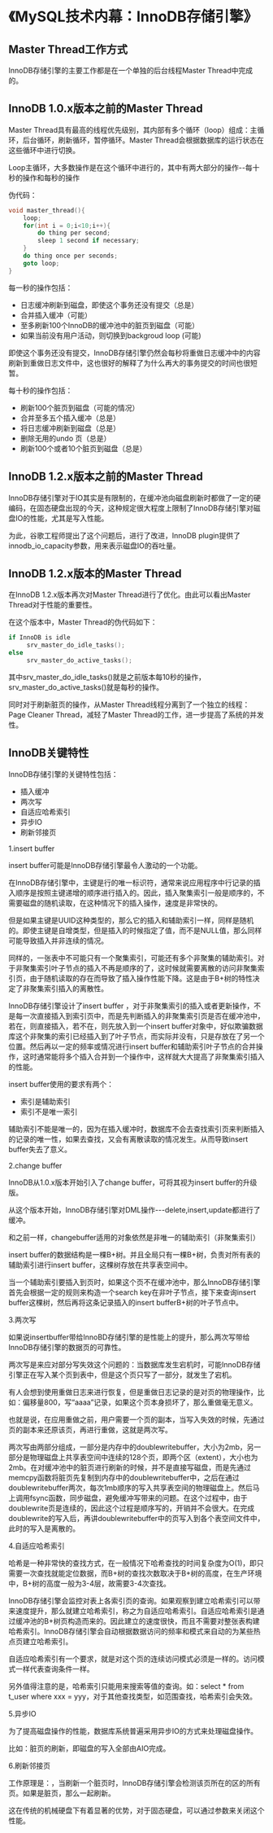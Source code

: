 # 《MySQL技术内幕：InnoDB存储引擎》

## Master Thread工作方式

InnoDB存储引擎的主要工作都是在一个单独的后台线程Master Thread中完成的。

## InnoDB 1.0.x版本之前的Master Thread

Master Thread具有最高的线程优先级别，其内部有多个循环（loop）组成：主循环，后台循环，刷新循环，暂停循环。Master Thread会根据数据库的运行状态在这些循环中进行切换。

Loop主循环，大多数操作是在这个循环中进行的，其中有两大部分的操作--每十秒的操作和每秒的操作

伪代码：

~~~c
void master_thread(){
    loop;
    for(int i = 0;i<10;i++){
        do thing per second;
        sleep 1 second if necessary;
    }
    do thing once per seconds;
    goto loop;
}
~~~

每一秒的操作包括：

* 日志缓冲刷新到磁盘，即使这个事务还没有提交（总是）
* 合并插入缓冲（可能）
* 至多刷新100个InnoDB的缓冲池中的脏页到磁盘（可能）
* 如果当前没有用户活动，则切换到backgroud loop (可能)

即使这个事务还没有提交，InnoDB存储引擎仍然会每秒将重做日志缓冲中的内容刷新到重做日志文件中，这也很好的解释了为什么再大的事务提交的时间也很短暂。

每十秒的操作包括：

* 刷新100个脏页到磁盘（可能的情况）
* 合并至多五个插入缓冲（总是）
* 将日志缓冲刷新到磁盘（总是）
* 删除无用的undo 页（总是）
* 刷新100个或者10个脏页到磁盘（总是）

## InnoDB 1.2.x版本之前的Master Thread

InnoDB存储引擎对于IO其实是有限制的，在缓冲池向磁盘刷新时都做了一定的硬编码，在固态硬盘出现的今天，这种规定很大程度上限制了InnoDB存储引擎对磁盘IO的性能，尤其是写入性能。

为此，谷歌工程师提出了这个问题后，进行了改进，InnoDB plugin提供了innodb_io_capacity参数，用来表示磁盘IO的吞吐量。

## InnoDB 1.2.x版本的Master Thread

在InnoDB 1.2.x版本再次对Master Thread进行了优化。由此可以看出Master Thread对于性能的重要性。

在这个版本中，Master Thread的伪代码如下：

~~~c
if InnoDB is idle
     srv_master_do_idle_tasks();
else 
     srv_master_do_active_tasks();
~~~

其中srv_master_do_idle_tasks()就是之前版本每10秒的操作，srv_master_do_active_tasks()就是每秒的操作。

同时对于刷新脏页的操作，从Master Thread线程分离到了一个独立的线程：Page Cleaner Thread，减轻了Master Thread的工作，进一步提高了系统的并发性。

## InnoDB关键特性

InnoDB存储引擎的关键特性包括：

* 插入缓冲
* 两次写
* 自适应哈希索引
* 异步IO
* 刷新邻接页

1.insert buffer

insert buffer可能是InnoDB存储引擎最令人激动的一个功能。

在InnoDB存储引擎中，主键是行的唯一标识符，通常来说应用程序中行记录的插入顺序是按照主键递增的顺序进行插入的。因此，插入聚集索引一般是顺序的，不需要磁盘的随机读取，在这种情况下的插入操作，速度是非常快的。

但是如果主键是UUID这种类型的，那么它的插入和辅助索引一样，同样是随机的。即使主键是自增类型，但是插入的时候指定了值，而不是NULL值，那么同样可能导致插入并非连续的情况。

同样的，一张表中不可能只有一个聚集索引，可能还有多个非聚集的辅助索引。对于非聚集索引叶子节点的插入不再是顺序的了，这时候就需要离散的访问非聚集索引页，由于随机读取的存在而导致了插入操作性能下降。这是由于B+树的特性决定了非聚集索引插入的离散性。

InnoDB存储引擎设计了insert buffer ，对于非聚集索引的插入或者更新操作，不是每一次直接插入到索引页中，而是先判断插入的非聚集索引页是否在缓冲池中，若在，则直接插入，若不在，则先放入到一个insert buffer对象中，好似欺骗数据库这个非聚集的索引已经插入到了叶子节点，而实际并没有，只是存放在了另一个位置。然后再以一定的频率或情况进行insert buffer和辅助索引叶子节点的合并操作，这时通常能将多个插入合并到一个操作中，这样就大大提高了非聚集索引插入的性能。

insert buffer使用的要求有两个：

* 索引是辅助索引
* 索引不是唯一索引

辅助索引不能是唯一的，因为在插入缓冲时，数据库不会去查找索引页来判断插入的记录的唯一性，如果去查找，又会有离散读取的情况发生。从而导致insert buffer失去了意义。

2.change buffer

InnoDB从1.0.x版本开始引入了change buffer，可将其视为insert buffer的升级版。

从这个版本开始，InnoDB存储引擎对DML操作---delete,insert,update都进行了缓冲。

和之前一样，changebuffer适用的对象依然是非唯一的辅助索引（非聚集索引）

insert buffer的数据结构是一棵B+树。并且全局只有一棵B+树，负责对所有表的辅助索引进行insert buffer，这棵树存放在共享表空间中。

当一个辅助索引要插入到页时，如果这个页不在缓冲池中，那么InnoDB存储引擎首先会根据一定的规则来构造一个search key在非叶子节点，接下来查询insert buffer这棵树，然后再将这条记录插入的insert bufferB+树的叶子节点中。

3.两次写

如果说insertbuffer带给InnoBD存储引擎的是性能上的提升，那么两次写带给InnoDB存储引擎的数据页的可靠性。

两次写是来应对部分写失效这个问题的：当数据库发生宕机时，可能InnoDB存储引擎正在写入某个页到表中，但是这个页只写了一部分，就发生了宕机。

有人会想到使用重做日志来进行恢复，但是重做日志记录的是对页的物理操作，比如：偏移量800，写“aaaa”记录，如果这个页本身损坏了，那么重做毫无意义。

也就是说，在应用重做之前，用户需要一个页的副本，当写入失效的时候，先通过页的副本来还原该页，再进行重做，这就是两次写。

两次写由两部分组成，一部分是内存中的doublewritebuffer，大小为2mb，另一部分是物理磁盘上共享表空间中连续的128个页，即两个区（extent），大小也为2mb。在对缓冲池中的脏页进行刷新的时候，并不是直接写磁盘，而是先通过memcpy函数将脏页先复制到内存中的doublewritebuffer中，之后在通过doublewritebuffer两次，每次1mb顺序的写入共享表空间的物理磁盘上。然后马上调用fsync函数，同步磁盘，避免缓冲写带来的问题。在这个过程中，由于doublewrite页是连续的，因此这个过程是顺序写的，开销并不会很大。在完成doublewrite的写入后，再讲doublewritebuffer中的页写入到各个表空间文件中，此时的写入是离散的。

4.自适应哈希索引

哈希是一种非常快的查找方式，在一般情况下哈希查找的时间复杂度为O(1)，即只需要一次查找就能定位数据，而B+树的查找次数取决于B+树的高度，在生产环境中，B+树的高度一般为3-4层，故需要3-4次查找。

InnoDB存储引擎会监控对表上各索引页的查询。如果观察到建立哈希索引可以带来速度提升，那么就建立哈希索引，称之为自适应哈希索引。自适应哈希索引是通过缓冲池的B+树页构造而来的。因此建立的速度很快，而且不需要对整张表构建哈希索引。InnoDB存储引擎会自动根据数据访问的频率和模式来自动的为某些热点页建立哈希索引。

自适应哈希索引有一个要求，就是对这个页的连续访问模式必须是一样的。访问模式一样代表查询条件一样。

另外值得注意的是，哈希索引只能用来搜索等值的查询。如：select * from t_user where xxx = yyy，对于其他查找类型，如范围查找，哈希索引会失效。

5.异步IO

为了提高磁盘操作的性能，数据库系统普遍采用异步IO的方式来处理磁盘操作。

比如：脏页的刷新，即磁盘的写入全部由AIO完成。

6.刷新邻接页

工作原理是：，当刷新一个脏页时，InnoDB存储引擎会检测该页所在的区的所有页。如果是脏页，那么一起刷新。

这在传统的机械硬盘下有着显著的优势，对于固态硬盘，可以通过参数来关闭这个性能。

